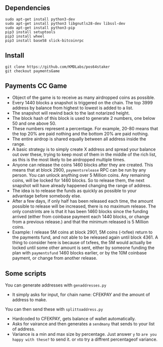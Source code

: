 ## Dependencies
```shell
sudo apt-get install python3-dev
sudo apt-get install python3 libgnutls28-dev libssl-dev
sudo apt-get install python3-pip
pip3 install setuptools
pip3 install wheel
pip3 install base58 slick-bitcoinrpc
```

## Install

```shell
git clone https://github.com/KMDLabs/pos64staker
git checkout paymentsGame
```

## Payments CC Game 

- Object of the game is to receive as many airdropped coins as possible.
- Every 1440 blocks a snapshot is triggered on the chain. The top 3999 address by balance from highest to lowest is added to a list.
- The snapshot will rewind back to the last notarized height. 
- The block hash of this block is used to generate 2 numbers, one below 50 and one above 50. 
- These numbers represent a percentage. For example, 20-80 means that the top 20% are paid nothing and the bottom 20% are paid nothing.
- The entire airdrop is shared equally between all address inside the range. 
- A basic strategy is to simply create X address and spread your balance out over these, trying to keep most of them in the middle of the rich list, as this is the most likely to be airdropped multiple times. 
- Anyone can release the coins 1460 blocks after they are created. This means that at block 2900, `paymentsrelease` RPC can be run by any person. You can unlock anything over 5 Million coins. Any remaining coins, will be locked for 1460 blocks. So to release them, the next snapshot will have already happened changing the range of address. 
- The idea is to release the funds as quickly as possible to your advantage before somebody else. 
- After a few days, if only half has been released each time, the amount possible to release will be increased, there is no maximum release. The only constrints are is that it has been 1460 blocks since the funding arrived (either from coinbase payment each 1440 blocks, or change from a previous release.) and that the minimum released is 5 Million coins.
- Example: I release 5M coins at block 2901, 5M coins (-txfee) return to the payments fund, and not able to be released again until block 4361. A thing to consider here is because of txfees, the 5M would actually be locked until some other amount is sent, either by someone funding the plan with `paymentsfund` 1460 blocks earlier, or by the 10M coinbase payment, or change from another release. 

## Some scripts 

You can generate addresses with `genaddresses.py` 
- It simply asks for input, for chain name: CFEKPAY and the amount of address to make. 

You can then send these with `splittoaddress.py`
- Hardcoded to CFEKPAY, gets balance of wallet automatically. 
- Asks for vairance and then generates a `sendmany` that sends to your list of address. 
- Variance is a min and max size by percentage. Just answer `y` to `are you happy with these?` to send it. or `n`to try a diffrent percentageof variance.

